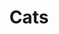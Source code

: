 ---
inv_num: 2018-006
add_credit:
url: 2018-006-cats
title: Cats
year: '2018'
display_year: '2018'
medium: Pen on paper (produced by Mutoh XP-300)
dims: 14 x 11 in
pitch: "​Stamp - cats"
ps: 'Edition 4 EAI. '
live_url: http://eai.org
youtube:
related_code:
subheading:
download:
commission:
layout: things-i-made
---